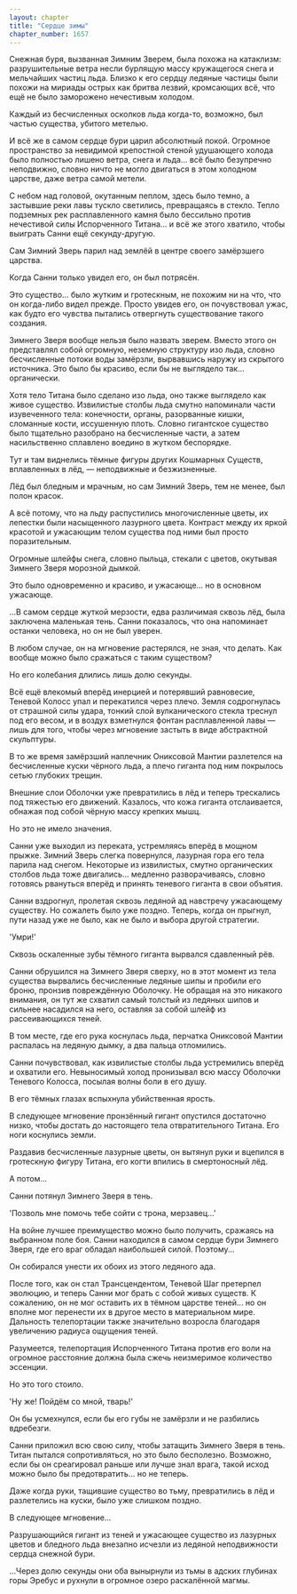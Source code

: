 ```yaml
---
layout: chapter
title: "Сердце зимы"
chapter_number: 1657
---
```




Снежная буря, вызванная Зимним Зверем, была похожа на катаклизм: разрушительные ветра несли бурлящую массу кружащегося снега и мельчайших частиц льда. Близко к его сердцу ледяные частицы были похожи на мириады острых как бритва лезвий, кромсающих всё, что ещё не было заморожено нечестивым холодом.

Каждый из бесчисленных осколков льда когда-то, возможно, был частью существа, убитого метелью.

И всё же в самом сердце бури царил абсолютный покой. Огромное пространство за невидимой крепостной стеной удушающего холода было полностью лишено ветра, снега и льда... всё было безупречно неподвижно, словно ничто не могло двигаться в этом холодном царстве, даже ветра самой метели.

С небом над головой, окутанным пеплом, здесь было темно, а застывшие реки лавы тускло светились, превращаясь в стекло. Тепло подземных рек расплавленного камня было бессильно против нечестивой силы Испорченного Титана... и всё же этого хватило, чтобы выиграть Санни ещё секунду-другую.

Сам Зимний Зверь парил над землёй в центре своего замёрзшего царства.

Когда Санни только увидел его, он был потрясён.

Это существо... было жутким и гротескным, не похожим ни на что, что он когда-либо видел прежде. Просто увидев его, он почувствовал ужас, как будто его чувства пытались отвергнуть существование такого создания.

Зимнего Зверя вообще нельзя было назвать зверем. Вместо этого он представлял собой огромную, неземную структуру изо льда, словно бесчисленные потоки воды замёрзли, вырвавшись наружу из скрытого источника. Это было бы красиво, если бы не выглядело так... органически.

Хотя тело Титана было сделано изо льда, оно также выглядело как живое существо. Извилистые столбы льда смутно напоминали части изувеченного тела: конечности, органы, разорванные кишки, сломанные кости, иссушенную плоть. Словно гигантское существо было тщательно разобрано на бесчисленные части, а затем насильственно сплавлено воедино в жутком беспорядке.

Тут и там виднелись тёмные фигуры других Кошмарных Существ, вплавленных в лёд, — неподвижные и безжизненные.

Лёд был бледным и мрачным, но сам Зимний Зверь, тем не менее, был полон красок.

А всё потому, что на льду распустились многочисленные цветы, их лепестки были насыщенного лазурного цвета. Контраст между их яркой красотой и ужасающим телом существа под ними был просто поразительным.

Огромные шлейфы снега, словно пыльца, стекали с цветов, окутывая Зимнего Зверя морозной дымкой.

Это было одновременно и красиво, и ужасающе... но в основном ужасающе.

...В самом сердце жуткой мерзости, едва различимая сквозь лёд, была заключена маленькая тень. Санни показалось, что она напоминает останки человека, но он не был уверен.

В любом случае, он на мгновение растерялся, не зная, что делать. Как вообще можно было сражаться с таким существом?

Но его колебания длились лишь долю секунды.

Всё ещё влекомый вперёд инерцией и потерявший равновесие, Теневой Колосс упал и перекатился через плечо. Земля содрогнулась от страшной силы удара, тонкий слой вулканического стекла треснул под его весом, и в воздух взметнулся фонтан расплавленной лавы — лишь для того, чтобы через мгновение застыть в виде абстрактной скульптуры.

В то же время замёрзший наплечник Ониксовой Мантии разлетелся на бесчисленные куски чёрного льда, а плечо гиганта под ним покрылось сетью глубоких трещин.

Внешние слои Оболочки уже превратились в лёд и теперь трескались под тяжестью его движений. Казалось, что кожа гиганта отслаивается, обнажая под собой чёрную массу крепких мышц.

Но это не имело значения.

Санни уже выходил из переката, устремляясь вперёд в мощном прыжке. Зимний Зверь слегка повернулся, лазурная гора его тела парила над снегом. Некоторые из извилистых, смутно органических столбов льда тоже двигались... медленно разворачиваясь, словно готовясь рвануться вперёд и принять теневого гиганта в свои объятия.

Санни вздрогнул, пролетая сквозь ледяной ад навстречу ужасающему существу. Но сожалеть было уже поздно. Теперь, когда он прыгнул, пути назад уже не было, как не было и выбора другой стратегии.

'Умри!'

Сквозь оскаленные зубы тёмного гиганта вырвался сдавленный рёв.

Санни обрушился на Зимнего Зверя сверху, но в этот момент из тела существа вырвались бесчисленные ледяные шипы и пробили его броню, пронзив повреждённую Оболочку. Не обращая на это никакого внимания, он тут же схватил самый толстый из ледяных шипов и сильнее насадился на него, оставляя за собой шлейф из рассеивающихся теней.

В том месте, где его рука коснулась льда, перчатка Ониксовой Мантии распалась на ледяную дымку, а два пальца отломились.

Санни почувствовал, как извилистые столбы льда устремились вперёд и охватили его. Невыносимый холод пронизывал всю массу Оболочки Теневого Колосса, посылая волны боли в его душу.

В его тёмных глазах вспыхнула убийственная ярость.

В следующее мгновение пронзённый гигант опустился достаточно низко, чтобы достать до настоящего тела отвратительного Титана. Его ноги коснулись земли.

Раздавив бесчисленные лазурные цветы, он вытянул руки и вцепился в гротескную фигуру Титана, его когти впились в смертоносный лёд.

А потом...

Санни потянул Зимнего Зверя в тень.

'Позволь мне помочь тебе сойти с трона, мерзавец...'

На войне лучшее преимущество можно было получить, сражаясь на выбранном поле боя. Санни находился в самом сердце бури Зимнего Зверя, где его враг обладал наибольшей силой. Поэтому...

Он собирался унести их обоих из этого ледяного ада.

После того, как он стал Трансцендентом, Теневой Шаг претерпел эволюцию, и теперь Санни мог брать с собой живых существ. К сожалению, он не мог оставить их в тёмном царстве теней... но он вполне мог перенести их в другое место в материальном мире. Дальность телепортации также значительно возросла благодаря увеличению радиуса ощущения теней.

Разумеется, телепортация Испорченного Титана против его воли на огромное расстояние должна была сжечь неизмеримое количество эссенции.

Но это того стоило.

'Ну же! Пойдём со мной, тварь!'

Он бы усмехнулся, если бы его губы не замёрзли и не разбились вдребезги.

Санни приложил всю свою силу, чтобы затащить Зимнего Зверя в тень. Титан пытался сопротивляться, но это было бесполезно. Возможно, если бы он среагировал раньше или лучше знал врага, такой исход можно было бы предотвратить... но не теперь.

Даже когда руки, тащившие существо во тьму, превратились в лёд и разлетелись на куски, было уже слишком поздно.

В следующее мгновение...

Разрушающийся гигант из теней и ужасающее существо из лазурных цветов и бледного льда внезапно исчезли из ледяной неподвижности сердца снежной бури.

...Через долю секунды они оба вынырнули из тьмы в адских глубинах горы Эребус и рухнули в огромное озеро раскалённой магмы.

